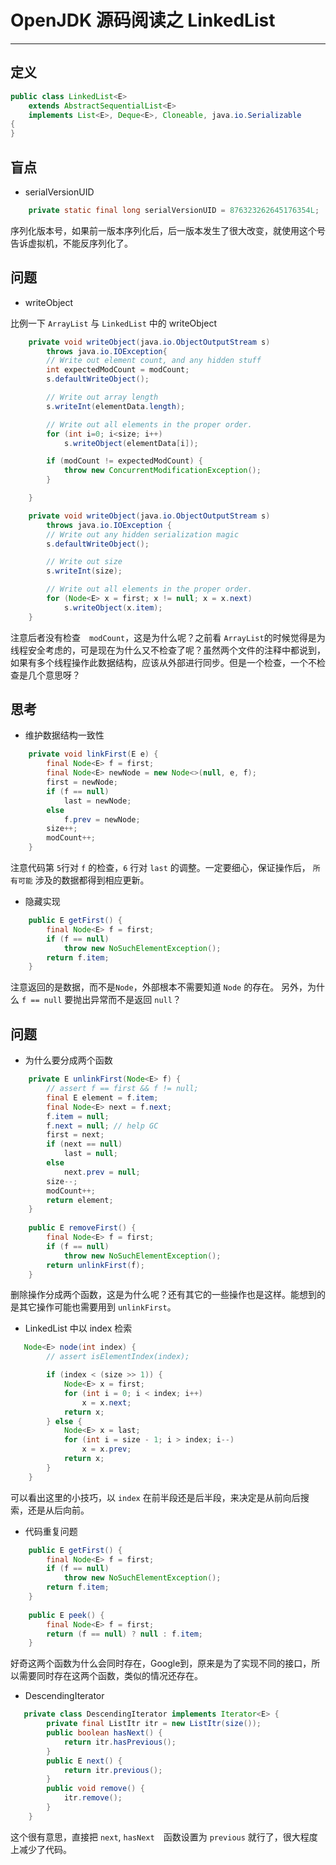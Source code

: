 # OpenJDK 源码阅读之 LinkedList



---

## 定义

```java
public class LinkedList<E>
    extends AbstractSequentialList<E>
    implements List<E>, Deque<E>, Cloneable, java.io.Serializable
{
}
```

## 盲点

* serialVersionUID

```java
    private static final long serialVersionUID = 876323262645176354L;
```

序列化版本号，如果前一版本序列化后，后一版本发生了很大改变，就使用这个号告诉虚拟机，不能反序列化了。

## 问题

* writeObject

比例一下 `ArrayList` 与 `LinkedList` 中的 writeObject

```java
    private void writeObject(java.io.ObjectOutputStream s)
        throws java.io.IOException{
        // Write out element count, and any hidden stuff
        int expectedModCount = modCount;
        s.defaultWriteObject();

        // Write out array length
        s.writeInt(elementData.length);

        // Write out all elements in the proper order.
        for (int i=0; i<size; i++)
            s.writeObject(elementData[i]);

        if (modCount != expectedModCount) {
            throw new ConcurrentModificationException();
        }

    }
```

```java
    private void writeObject(java.io.ObjectOutputStream s)
        throws java.io.IOException {
        // Write out any hidden serialization magic
        s.defaultWriteObject();

        // Write out size
        s.writeInt(size);

        // Write out all elements in the proper order.
        for (Node<E> x = first; x != null; x = x.next)
            s.writeObject(x.item);
    }
```

注意后者没有检查　`modCount`，这是为什么呢？之前看 `ArrayList`的时候觉得是为线程安全考虑的，可是现在为什么又不检查了呢？虽然两个文件的注释中都说到，如果有多个线程操作此数据结构，应该从外部进行同步。但是一个检查，一个不检查是几个意思呀？

## 思考

* 维护数据结构一致性

```java
    private void linkFirst(E e) {
        final Node<E> f = first;
        final Node<E> newNode = new Node<>(null, e, f);
        first = newNode;
        if (f == null)
            last = newNode;
        else
            f.prev = newNode;
        size++;
        modCount++;
    }
```

注意代码第 `5`行对 `f` 的检查，`6` 行对 `last` 的调整。一定要细心，保证操作后， `所有可能` 涉及的数据都得到相应更新。

* 隐藏实现

```java
    public E getFirst() {
        final Node<E> f = first;
        if (f == null)
            throw new NoSuchElementException();
        return f.item;
    }
```

注意返回的是数据，而不是`Node`，外部根本不需要知道 `Node` 的存在。
另外，为什么 `f == null` 要抛出异常而不是返回 `null`？


## 问题

* 为什么要分成两个函数　

```java
    private E unlinkFirst(Node<E> f) {
        // assert f == first && f != null;
        final E element = f.item;
        final Node<E> next = f.next;
        f.item = null;
        f.next = null; // help GC
        first = next;
        if (next == null)
            last = null;
        else
            next.prev = null;
        size--;
        modCount++;
        return element;
    }
    
    public E removeFirst() {
        final Node<E> f = first;
        if (f == null)
            throw new NoSuchElementException();
        return unlinkFirst(f);
    }
```

删除操作分成两个函数，这是为什么呢？还有其它的一些操作也是这样。能想到的是其它操作可能也需要用到 `unlinkFirst`。

* LinkedList 中以 index 检索

```java
   Node<E> node(int index) {
        // assert isElementIndex(index);

        if (index < (size >> 1)) {
            Node<E> x = first;
            for (int i = 0; i < index; i++)
                x = x.next;
            return x;
        } else {
            Node<E> x = last;
            for (int i = size - 1; i > index; i--)
                x = x.prev;
            return x;
        }
    }
```

可以看出这里的小技巧，以 `index` 在前半段还是后半段，来决定是从前向后搜索，还是从后向前。

* 代码重复问题

```java
    public E getFirst() {
        final Node<E> f = first;
        if (f == null)
            throw new NoSuchElementException();
        return f.item;
    }
    
    public E peek() {
        final Node<E> f = first;
        return (f == null) ? null : f.item;
    }
```

好奇这两个函数为什么会同时存在，Google到，原来是为了实现不同的接口，所以需要同时存在这两个函数，类似的情况还存在。

* DescendingIterator 

```java
   private class DescendingIterator implements Iterator<E> {
        private final ListItr itr = new ListItr(size());
        public boolean hasNext() {
            return itr.hasPrevious();
        }
        public E next() {
            return itr.previous();
        }
        public void remove() {
            itr.remove();
        }
    }
```

这个很有意思，直接把 `next`, `hasNext`　函数设置为 `previous` 就行了，很大程度上减少了代码。


    
